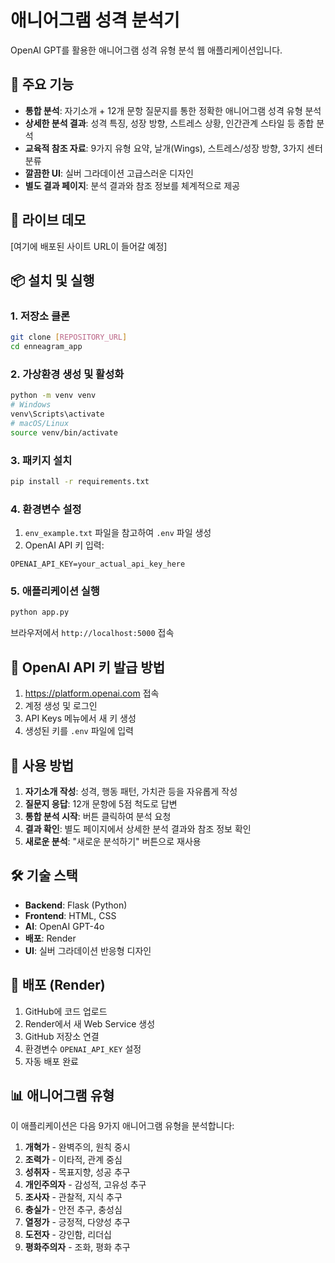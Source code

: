 # 애니어그램 성격 분석기

OpenAI GPT를 활용한 애니어그램 성격 유형 분석 웹 애플리케이션입니다.

## 🌟 주요 기능

- **통합 분석**: 자기소개 + 12개 문항 질문지를 통한 정확한 애니어그램 성격 유형 분석
- **상세한 분석 결과**: 성격 특징, 성장 방향, 스트레스 상황, 인간관계 스타일 등 종합 분석
- **교육적 참조 자료**: 9가지 유형 요약, 날개(Wings), 스트레스/성장 방향, 3가지 센터 분류
- **깔끔한 UI**: 실버 그라데이션 고급스러운 디자인
- **별도 결과 페이지**: 분석 결과와 참조 정보를 체계적으로 제공

## 🚀 라이브 데모

[여기에 배포된 사이트 URL이 들어갈 예정]

## 📦 설치 및 실행

### 1. 저장소 클론
```bash
git clone [REPOSITORY_URL]
cd enneagram_app
```

### 2. 가상환경 생성 및 활성화
```bash
python -m venv venv
# Windows
venv\Scripts\activate
# macOS/Linux
source venv/bin/activate
```

### 3. 패키지 설치
```bash
pip install -r requirements.txt
```

### 4. 환경변수 설정
1. `env_example.txt` 파일을 참고하여 `.env` 파일 생성
2. OpenAI API 키 입력:
```
OPENAI_API_KEY=your_actual_api_key_here
```

### 5. 애플리케이션 실행
```bash
python app.py
```

브라우저에서 `http://localhost:5000` 접속

## 🔑 OpenAI API 키 발급 방법

1. https://platform.openai.com 접속
2. 계정 생성 및 로그인  
3. API Keys 메뉴에서 새 키 생성
4. 생성된 키를 `.env` 파일에 입력

## 📱 사용 방법

1. **자기소개 작성**: 성격, 행동 패턴, 가치관 등을 자유롭게 작성
2. **질문지 응답**: 12개 문항에 5점 척도로 답변
3. **통합 분석 시작**: 버튼 클릭하여 분석 요청
4. **결과 확인**: 별도 페이지에서 상세한 분석 결과와 참조 정보 확인
5. **새로운 분석**: "새로운 분석하기" 버튼으로 재사용

## 🛠 기술 스택

- **Backend**: Flask (Python)
- **Frontend**: HTML, CSS
- **AI**: OpenAI GPT-4o
- **배포**: Render
- **UI**: 실버 그라데이션 반응형 디자인

## 🔧 배포 (Render)

1. GitHub에 코드 업로드
2. Render에서 새 Web Service 생성
3. GitHub 저장소 연결
4. 환경변수 `OPENAI_API_KEY` 설정
5. 자동 배포 완료

## 📊 애니어그램 유형

이 애플리케이션은 다음 9가지 애니어그램 유형을 분석합니다:

1. **개혁가** - 완벽주의, 원칙 중시
2. **조력가** - 이타적, 관계 중심
3. **성취자** - 목표지향, 성공 추구
4. **개인주의자** - 감성적, 고유성 추구
5. **조사자** - 관찰적, 지식 추구
6. **충실가** - 안전 추구, 충성심
7. **열정가** - 긍정적, 다양성 추구
8. **도전자** - 강인함, 리더십
9. **평화주의자** - 조화, 평화 추구 